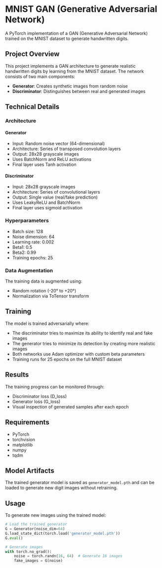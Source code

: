 # MNIST GAN (Generative Adversarial Network)

A PyTorch implementation of a GAN (Generative Adversarial Network) trained on the MNIST dataset to generate handwritten digits.

## Project Overview

This project implements a GAN architecture to generate realistic handwritten digits by learning from the MNIST dataset. The network consists of two main components:

- **Generator**: Creates synthetic images from random noise
- **Discriminator**: Distinguishes between real and generated images

## Technical Details

### Architecture

#### Generator
- Input: Random noise vector (64-dimensional)
- Architecture: Series of transposed convolution layers
- Output: 28x28 grayscale images
- Uses BatchNorm and ReLU activations
- Final layer uses Tanh activation

#### Discriminator
- Input: 28x28 grayscale images
- Architecture: Series of convolutional layers
- Output: Single value (real/fake prediction)
- Uses LeakyReLU and BatchNorm
- Final layer uses sigmoid activation

### Hyperparameters

- Batch size: 128
- Noise dimension: 64
- Learning rate: 0.002
- Beta1: 0.5
- Beta2: 0.99
- Training epochs: 25

### Data Augmentation

The training data is augmented using:
- Random rotation (-20° to +20°)
- Normalization via ToTensor transform

## Training

The model is trained adversarially where:
- The discriminator tries to maximize its ability to identify real and fake images
- The generator tries to minimize its detection by creating more realistic images
- Both networks use Adam optimizer with custom beta parameters
- Training runs for 25 epochs on the full MNIST dataset

## Results

The training progress can be monitored through:
- Discriminator loss (D_loss)
- Generator loss (G_loss)
- Visual inspection of generated samples after each epoch

## Requirements

- PyTorch
- torchvision
- matplotlib
- numpy
- tqdm

## Model Artifacts

The trained generator model is saved as `generator_model.pth` and can be loaded to generate new digit images without retraining.

## Usage

To generate new images using the trained model:

```python
# Load the trained generator
G = Generator(noise_dim=64)
G.load_state_dict(torch.load('generator_model.pth'))
G.eval()

# Generate images
with torch.no_grad():
    noise = torch.randn(16, 64)  # Generate 16 images
    fake_images = G(noise)
